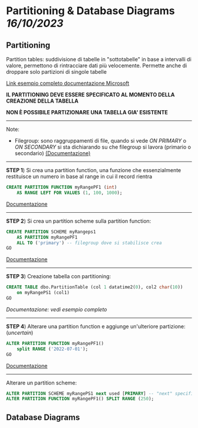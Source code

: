 # Partitioning & Database Diagrams *16/10/2023*
## Partitioning

Partition tables: suddivisione di tabelle in "sottotabelle" in base a intervalli di valore, permettono di rintracciare dati più velocemente. Permette anche di droppare solo partizioni di singole tabelle

[Link esempio completo documentazione Microsoft](https://learn.microsoft.com/en-us/sql/relational-databases/partitions/create-partitioned-tables-and-indexes?view=sql-server-ver16)


**IL PARTITIONING DEVE ESSERE SPECIFICATO AL MOMENTO DELLA CREAZIONE DELLA TABELLA**

**NON È POSSIBILE PARTIZIONARE UNA TABELLA GIA' ESISTENTE**

---
Note:
- Filegroup: sono raggruppamenti di file, quando si vede *ON PRIMARY* o *ON SECONDARY* si sta dichiarando su che filegroup si lavora (primario o secondario)
[(Documentazione)](https://learn.microsoft.com/en-us/sql/relational-databases/databases/database-files-and-filegroups?view=sql-server-ver16)

---
**STEP 1**)
Si crea una partition function, una funzione che essenzialmente restituisce un numero in base al range in cui il record rientra

```SQL
CREATE PARTITION FUNCTION myRangePF1 (int) 
    AS RANGE LEFT FOR VALUES (1, 100, 1000);
```
[Documentazione](https://learn.microsoft.com/en-us/sql/t-sql/statements/create-partition-function-transact-sql?view=sql-server-ver16)

---
**STEP 2**)
Si crea un partition scheme sulla partition function:
``` SQL
CREATE PARTITION SCHEME myRangeps1
    AS PARTITION myRangePF1
    ALL TO ('primary') -- filegroup dove si stabilisce crea
GO

```
[Documentazione](https://learn.microsoft.com/en-us/sql/t-sql/statements/create-partition-scheme-transact-sql?view=sql-server-ver16)

---
**STEP 3**)
Creazione tabella con partitioning:
``` SQL
CREATE TABLE dbo.PartitionTable (col 1 datatime2(0), col2 char(10))
    on myRangePS1 (col1)
GO
```
*Documentazione: vedi esempio completo*

---
**STEP 4**)
Alterare una partition function e aggiunge un'ulteriore partizione:
(*uncertain*)
```SQL
ALTER PARTITION FUNCTION myRangePF1()
    split RANGE ('2022-07-01');
GO
```
[Documentazione](https://learn.microsoft.com/en-us/sql/t-sql/statements/alter-partition-function-transact-sql?view=sql-server-ver16)

---
Alterare un partition scheme:
``` SQL
ALTER PARTITION SCHEME myRangePS1 next used [PRIMARY] -- "next" specifica in che filegroup aggiungere la "scatola" in cui va il record
ALTER PARTITION FUNCTION myRangePF1() SPLIT RANGE (250);
```

## Database Diagrams

